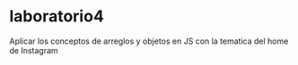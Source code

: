 # laboratorio4
Aplicar los conceptos de arreglos y objetos en JS con la tematica del home de Instagram
